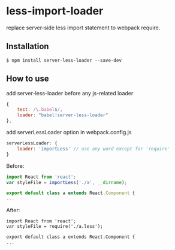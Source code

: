 # less-import-loader

replace server-side less import statement to webpack require.

## Installation

```
$ npm install server-less-loader --save-dev
```

## How to use

add server-less-loader before any js-related loader

```javascript
{
    test: /\.babel$/,
    loader: "babel!server-less-loader"
},
```

add serverLessLoader option in webpack.config.js

```javascript
serverLessLoader: {
    loader: 'importLess' // use any word except for 'require'
}
```

Before:

```javascript
import React from 'react';
var styleFile = importLess('./a', __dirname);

export default class a extends React.Component {
...
```

After:

```lejavascriptss
import React from 'react';
var styleFile = require('./a.less');

export default class a extends React.Component {
...
```
